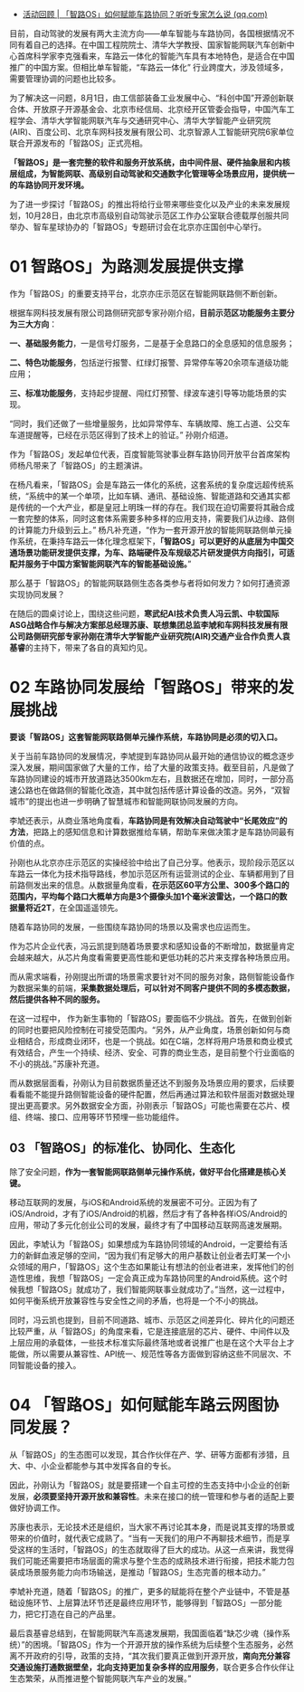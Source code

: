 - [活动回顾 | 「智路OS」如何赋能车路协同？听听专家怎么说 (qq.com)](https://mp.weixin.qq.com/s/TPcpZosOyoF5QmpTmO66gQ)

目前，自动驾驶的发展有两大主流方向——单车智能与车路协同，各国根据情况不同有着自己的选择。在中国工程院院士、清华大学教授、国家智能网联汽车创新中心首席科学家李克强看来，车路云一体化的智能汽车具有本地特色，是适合在中国推广的中国方案。但相比单车智能，“车路云一体化” 行业跨度大，涉及领域多，需要管理协调的问题也比较多。

为了解决这一问题，8月1日，由工信部装备工业发展中心、“科创中国”开源创新联合体、开放原子开源基金会、北京市经信局、北京经开区管委会指导，中国汽车工程学会、清华大学智能网联汽车与交通研究中心、清华大学智能产业研究院(AIR)、百度公司、北京车网科技发展有限公司、北京智源人工智能研究院6家单位联合开源发布的「智路OS」正式亮相。

**「智路OS」是一套完整的软件和服务开放系统，由中间件层、硬件抽象层和内核层组成，为智能网联、高级别自动驾驶和交通数字化管理等全场景应用，提供统一的车路协同开发环境。**

为了进一步探讨「智路OS」的推出将给行业带来哪些变化以及产业的未来发展规划，10月28日，由北京市高级别自动驾驶示范区工作办公室联合德载厚创服共同举办、智车星球协办的「智路OS」专题研讨会在北京亦庄国创中心举行。

# 01 智路OS」为路测发展提供支撑

作为「智路OS」的重要支持平台，北京亦庄示范区在智能网联路侧不断创新。

根据车网科技发展有限公司路侧研究部专家孙刚介绍，**目前示范区功能服务主要分为三大方向**：

**一、基础服务能力**，一是信号灯服务，二是基于全息路口的全息感知的信息服务；

**二、特色功能服务**，包括逆行报警、红绿灯报警、异常停车等20余项车道级功能应用；

**三、标准功能服务**，支持起步提醒、闯红灯预警、绿波车速引导等功能场景的实现。

“同时，我们还做了一些增量服务，比如异常停车、车辆故障、施工占道、公交车车道提醒等，已经在示范区得到了技术上的验证。” 孙刚介绍道。

作为「智路OS」发起单位代表，百度智能驾驶事业群车路协同开放平台首席架构师杨凡带来了「智路OS」的主题演讲。

在杨凡看来，「智路OS」会是车路云一体化的系统，这套系统的复杂度远超传统系统，“系统中的某一个单项，比如车辆、通讯、基础设施、智能道路和交通其实都是传统的一个大产业，都是皇冠上明珠一样的存在。我们现在迫切需要将其融合成一套完整的体系，同时这套体系需要多种多样的应用支持，需要我们从边缘、路侧的计算能力升级到云上。” 杨凡补充道，“作为一套开源开放的智能网联路侧单元操作系统，在秉持车路云一体化理念框架下，**「智路OS」可以更好的从底层为中国交通场景功能研发提供支撑，为车、路端硬件及车规级芯片研发提供方向指引，可适配并服务于中国方案智能网联汽车的智能基础设施。**”

那么基于「智路OS」的智能网联路侧生态各类参与者将如何发力？如何打通资源实现协同发展？

在随后的圆桌讨论上，围绕这些问题，**寒武纪AI技术负责人冯云凯、中软国际ASG战略合作与解决方案部总经理苏康、联想集团总监李虓和车网科技发展有限公司路侧研究部专家孙刚在清华大学智能产业研究院(AIR)交通产业合作负责人袁基睿**的主持下，带来了各自的真知灼见。

# 02 车路协同发展给「智路OS」带来的发展挑战

**要谈「智路OS」这套智能网联路侧单元操作系统，车路协同是必须的切入口。**

关于当前车路协同的发展情况，李虓提到车路协同从最开始的通信协议的概念逐步深入发展，期间国家做了大量的工作，给了大量的政策支持。截至目前，凡是做了车路协同建设的城市开放道路达3500km左右，且数据还在增加，同时，一部分高速公路也在做路侧的智能化改造，其中就包括传感计算设备的改造。另外，“双智城市”的提出也进一步明确了智慧城市和智能网联协同发展的方向。

李虓还表示，从商业落地角度看，**车路协同是有效解决自动驾驶中“长尾效应”的方法**，把路上的感知信息和计算数据推给车辆，帮助车来做决策才是车路协同最有价值的点。

孙刚也从北京亦庄示范区的实操经验中给出了自己分享。他表示，现阶段示范区以车路云一体化为技术指导路线，参加示范区所有运营测试的企业、车辆都用到了目前路侧发出来的信息。从数据量角度看，**在示范区60平方公里、300多个路口的范围内，平均每个路口大概单方向是3个摄像头加1个毫米波雷达，一个路口的数据量将近2T**，在全国遥遥领先。

随着车路协同的发展，一些围绕车路协同的场景以及需求也应运而生。

作为芯片企业代表，冯云凯提到随着场景要求和感知设备的不断增加，数据量肯定会越来越大，从芯片角度看需要更高性能和更低功耗的芯片来支撑各种场景应用。

而从需求端看，孙刚提出所谓的场景需求要针对不同的服务对象，路侧智能设备作为数据采集的前端，**采集数据处理后，可以针对不同客户提供不同的多模态数据，然后提供各种不同的服务。**

在这一过程中， 作为新生事物的「智路OS」要面临不少挑战。首先，在做到创新的同时也要把风险控制在可接受范围内。“另外，从产业角度，场景创新如何与商业相结合，形成商业闭环，也是一个挑战。如在C端，怎样将用户场景和商业模式有效结合，产生一个持续、经济、安全、可靠的商业生态，是目前整个行业面临的不小的挑战。”苏康补充道。

而从数据层面看，孙刚认为目前数据质量还达不到服务及场景应用的要求，后续要看看能不能提升路侧智能设备的硬件配置，然后再通过算法和软件层面对数据处理提出更高要求。另外数据安全方面，孙刚表示「智路OS」可能也需要在芯片、模组、终端、接口、应用等环节预埋一些功能组件。

## 03 「智路OS」的标准化、协同化、生态化

除了安全问题，**作为一套智能网联路侧单元操作系统，做好平台化搭建是核心关键。**

移动互联网的发展，与iOS和Android系统的发展密不可分。正因为有了iOS/Android，才有了iOS/Android的机器，然后才有了各种各样iOS/Android的应用，带动了多元化创业公司的发展，最终才有了中国移动互联网高速发展期。

因此，李虓认为「智路OS」如果想成为车路协同领域的Android，一定要给有活力的新鲜血液足够的空间，“因为我们有足够大的用户基数让创业者去盯某一个小众领域的用户，「智路OS」这个生态如果能让有想法的创业者进来，发挥他们的创造性思维，我想「智路OS」一定会真正成为车路协同里的Android系统。这个时候我想「智路OS」就成功了，我们智能网联事业就成功了。”当然，这一过程中，如何平衡系统开放兼容性与安全性之间的矛盾，也将是一个不小的挑战。

同时，冯云凯也提到，目前不同道路、城市、示范区之间差异化、碎片化的问题还比较严重，从「智路OS」的角度来看，它是连接底层的芯片、硬件、中间件以及上层应用的承载体，一些技术标准实际最终落地或者说推广也是在这个大平台上才能做，所以需要从兼容性、API统一、规范性等各方面做到容纳这些不同层次、不同智能设备的接入。

# 04 「智路OS」如何赋能车路云网图协同发展？

从「智路OS」的生态图可以发现，其合作伙伴在产、学、研等方面都有涉猎，且大、中、小企业都能参与其中发挥各自的专长。

因此，孙刚认为「智路OS」就是要搭建一个自主可控的生态支持中小企业的创新发展，**必须要坚持开源开放和兼容性**。未来在接口的统一管理和参与者的适配上要做好协调工作。

苏康也表示，无论技术还是组织，当大家不再讨论其本身，而是说其支撑的场景或带来的价值时，就代表它成熟了。“当有一天我们的用户不再聊技术细节，而是享受这样的生活时，「智路OS」的生态就取得了巨大的成功。从这一点来讲，我觉得我们可能还需要把市场层面的需求与整个生态的成熟技术进行衔接，把技术能力包装成场景服务能力向市场输送，是推动「智路OS」生态完善的根本动力。”

李虓补充道，随着「智路OS」的推广，更多的赋能将在整个产业链中，不管是基础设施环节、上层算法环节还是最终应用环节，能够得到「智路OS」一部分能力，把它打造在自己的产品里。

最后袁基睿总结到，在智能网联汽车高速发展期，我国面临着“缺芯少魂（操作系统）”的困境。「智路OS」作为一个开源开放的操作系统为后续整个生态服务，必然离不开政府的引导，政策的支持，“其次我们要真正做到开源开放，**南向充分兼容交通设施打通数据壁垒，北向支持更加复杂多样的应用服务**，联合更多合作伙伴让生态繁荣，从而推进整个智能网联汽车产业的发展。”